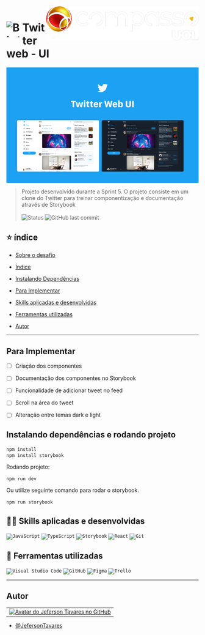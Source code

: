 <img src="https://github.com/JefersonT4v4res/Compass_Project-4/blob/main/Projeto_Sprint_4(Keepalive)/assets/imgs/logo-Compass.png?raw=true" min-width="300px" max-width="400px" width="400px" align="right" alt="Logo compass">

<h1 align="left"><img src="https://imagepng.org/wp-content/uploads/2018/08/twitter-icone.png" width="42px" height="42px" align="left" alt="Bird blue twitter"> Twitter web - UI </h1>

<img align="center" src="./UI-Twitter_web/src/assets/img/Cover.png" alt="Demonstration screen">

> Projeto desenvolvido durante a Sprint 5.
> O projeto consiste em um clone do Twitter para treinar componentização e documentação através de Storybook
<br><br>
![Status](http://img.shields.io/static/v1?label=STATUS&message=WORKING%20ON&color=GREEN&style=for-the-badge)
![GitHub last commit](https://img.shields.io/github/last-commit/JefersonT4v4res/Compass_Project-5?label=LAST%20COMMIT&message=LAST%20COMMIT&color=GREEN&style=for-the-badge)


## ⭐ índice

- [Sobre o desafio]()

- [Índice](#-índice)

- [Instalando Dependências](#instalando-dependências-e-rodando-projeto)

- [Para Implementar](#para-implementar)

- [Skills aplicadas e desenvolvidas](#-skills-aplicadas-e-desenvolvidas)

- [Ferramentas utilizadas](#-ferramentas-utilizadas)

- [Autor](#autor)


---

## Para Implementar

- [ ] Criação dos componentes
- [ ] Documentação dos componentes no Storybook
- [ ] Funcionalidade de adicionar tweet no feed
- [ ] Scroll na área do tweet
- [ ] Alteração entre temas dark e light


## Instalando dependências e rodando projeto

```
npm install
npm install storybook
```

Rodando projeto:

```
npm run dev
```

Ou utilize seguinte comando para rodar o storybook.

```
npm run storybook
```

## 👨‍💻 Skills aplicadas e desenvolvidas

<code>![JavaScript](https://img.shields.io/badge/JavaScript-F7DF1E?style=for-the-badge&logo=javascript&logoColor=black)</code>
<code>![TypeScript](https://img.shields.io/badge/typescript-%23007ACC.svg?style=for-the-badge&logo=typescript&logoColor=white)</code>
<code>![Storybook](https://img.shields.io/badge/-Storybook-FF4785?style=for-the-badge&logo=storybook&logoColor=white)</code>
<code>![React](https://img.shields.io/badge/react-%2320232a.svg?style=for-the-badge&logo=react&logoColor=%2361DAFB)</code>
<code>![Git](https://img.shields.io/badge/git-%23F05033.svg?style=for-the-badge&logo=git&logoColor=white)</code>


## 💼 Ferramentas utilizadas

<code>![Visual Studio Code](https://img.shields.io/badge/Visual%20Studio%20Code-0078d7.svg?style=for-the-badge&logo=visual-studio-code&logoColor=white)</code>
<code>![GitHub](https://img.shields.io/badge/github-%23121011.svg?style=for-the-badge&logo=github&logoColor=white)</code>
<code>![Figma](https://img.shields.io/badge/figma-%23121011.svg?style=for-the-badge&logo=figma&logoColor=white)</code>
<code>![Trello](https://img.shields.io/badge/Trello-%23121011.svg?style=for-the-badge&logo=Trello&logoColor=white)</code>

---

## Autor

<table>
  <tr>
    <td align="center">
      <a href="#">
          <img src="https://avatars.githubusercontent.com/u/63317938?s=400&u=2cd19fb8df91e1e6eda670704c8dde98a4da5ddd&v=4" width="140px;" alt="Avatar do Jeferson Tavares no GitHub"/><br>
      </a>
    </td>
  </tr>
</table>

 - [@JefersonTavares](https://github.com/JefersonT4v4res)
